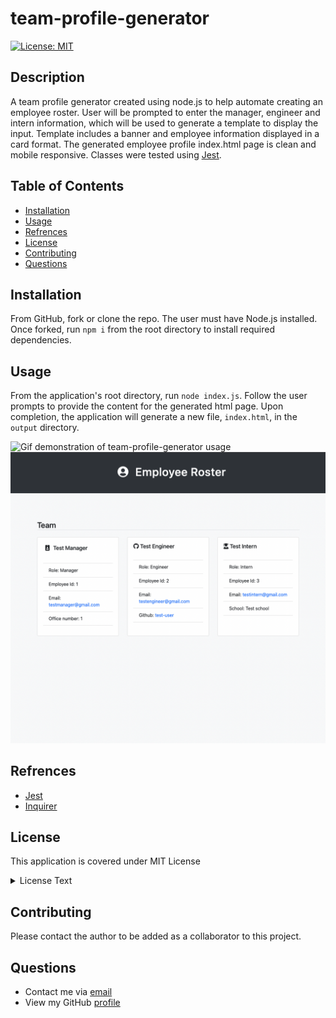 # team-profile-generator

[![License: MIT](https://img.shields.io/badge/License-MIT-yellow.svg)](https://opensource.org/licenses/MIT)

## Description

A team profile generator created using node.js to help automate creating an employee roster. User will be prompted to enter the manager, engineer and intern information, which will be used to generate a template to display the input. Template includes a banner and employee information displayed in a card format. The generated employee profile index.html page is clean and mobile responsive. Classes were tested using [Jest](https://www.npmjs.com/package/jest). 

## Table of Contents

- [Installation](#Installation)
- [Usage](#Usage)
- [Refrences](#Refrences)
- [License](#license)
- [Contributing](#Contributing)
- [Questions](#Questions)

## Installation

From GitHub, fork or clone the repo. The user must have Node.js installed. Once forked, run `npm i` from the root directory to install required dependencies.

## Usage

From the application's root directory, run `node index.js`. Follow the user prompts to provide the content for the generated html page. Upon completion, the application will generate a new file, `index.html`, in the `output` directory.

![Gif demonstration of team-profile-generator usage](dist/lib/images/employee-roster-demo.gif)
![html generated output page for employee roster](dist/lib/images/team-profile-generator-screenshot.png)

## Refrences

- [Jest](https://www.npmjs.com/package/jest)
- [Inquirer](https://www.npmjs.com/package/inquirer)

## License

This application is covered under MIT License

  <details>
    <summary>
      License Text
    </summary> 
 
  Copyright (c) 2022 a-donati
  
  Permission is hereby granted, free of charge, to any person obtaining a copy
  of this software and associated documentation files (the "Software"), to deal
  in the Software without restriction, including without limitation the rights
  to use, copy, modify, merge, publish, distribute, sublicense, and/or sell
  copies of the Software, and to permit persons to whom the Software is
  furnished to do so, subject to the following conditions:
        
  The above copyright notice and this permission notice shall be included in all
  copies or substantial portions of the Software.
        
  THE SOFTWARE IS PROVIDED "AS IS", WITHOUT WARRANTY OF ANY KIND, EXPRESS OR
  IMPLIED, INCLUDING BUT NOT LIMITED TO THE WARRANTIES OF MERCHANTABILITY,
  FITNESS FOR A PARTICULAR PURPOSE AND NONINFRINGEMENT. IN NO EVENT SHALL THE
  AUTHORS OR COPYRIGHT HOLDERS BE LIABLE FOR ANY CLAIM, DAMAGES OR OTHER
  LIABILITY, WHETHER IN AN ACTION OF CONTRACT, TORT OR OTHERWISE, ARISING FROM,
  OUT OF OR IN CONNECTION WITH THE SOFTWARE OR THE USE OR OTHER DEALINGS IN THE
  SOFTWARE.

  </details>


## Contributing

Please contact the author to be added as a collaborator to this project.

## Questions

- Contact me via [email](mailto:angeladonati93@gmail.com)
- View my GitHub [profile](http://www.github.com/a-donati)
